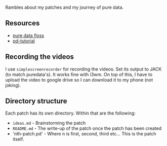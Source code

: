 Rambles about my patches and my journey of pure data.

## Resources

- [pure data floss](http://write.flossmanuals.net/pure-data/introduction2/)
- [pd-tutorial](http://www.pd-tutorial.com/english/index.html)

## Recording the videos

I use `simplescreenrecorder` for recording the videos. Set its output to JACK (to match puredata's). It works fine with i3wm.
On top of this, I have to upload the video to google drive so I can download it to my phone (not joking).

## Directory structure

Each patch has its own directory. Within that are the following:

- `ideas.md` - Brainstorming the patch
- `README.md` - The write-up of the patch once the patch has been created
- 'nth-patch.pd' - Where n is first, second, third etc... This is the patch
  itself.

